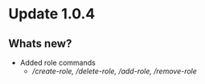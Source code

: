 # Update 1.0.4

## Whats new?
- Added role commands
  - _/create-role, /delete-role, /add-role, /remove-role_